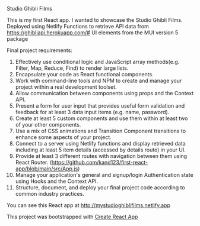 Studio Ghibli Films

This is my first React app. I wanted to showcase the Studio Ghibli Films.
Deployed using Netlify Functions to retrieve API data from https://ghibliapi.herokuapp.com/#
UI elements from the MUI version 5 package

Final project requirements: 

1. Effectively use conditional logic and JavaScript array methods(e.g. Filter, Map, Reduce, Find) to render large lists.
2. Encapsulate your code as React functional components.
3. Work with command-line tools and NPM to create and manage your project within a real development toolset.
4. Allow communication between components using props and the Context API.
5. Present a form for user input that provides useful form validation and feedback for at least 3 data input items (e.g. name, password).
6. Create at least 5 custom components and use them within at least two of your other components.
7. Use a mix of CSS animations and Transition Component transitions to enhance some aspects of your project.
8. Connect to a server using Netlify functions and display retrieved data including at least 5 item details (accessed by details route) in your UI.
9. Provide at least 3 different routes with navigation between them using React Router. (https://github.com/kand123/first-react-app/blob/main/src/App.js)
10. Manage your application's general and signup/login Authentication state using Hooks and the Context API.
11. Structure, document, and deploy your final project code according to common industry practices.


You can see this React app at http://mystudioghiblifilms.netlify.app 

This project was bootstrapped with [Create React App](https://github.com/facebook/create-react-app)
